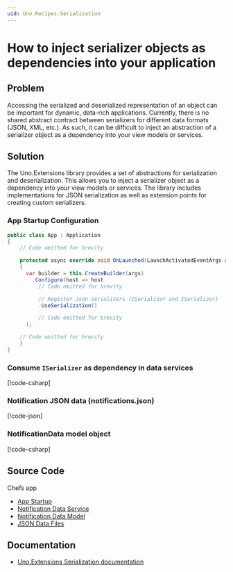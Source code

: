 ```yaml
---
uid: Uno.Recipes.Serialization
---
```


# How to inject serializer objects as dependencies into your application

## Problem

Accessing the serialized and deserialized representation of an object can be important for dynamic, data-rich applications. Currently, there is no shared abstract contract between serializers for different data formats (JSON, XML, etc.). As such, it can be difficult to inject an abstraction of a serializer object as a dependency into your view models or services.

## Solution

The Uno.Extensions library provides a set of abstractions for serialization and deserialization. This allows you to inject a serializer object as a dependency into your view models or services. The library includes implementations for JSON serialization as well as extension points for creating custom serializers.

### App Startup Configuration

```csharp
public class App : Application
{
    // Code omitted for brevity

    protected async override void OnLaunched(LaunchActivatedEventArgs args)
    {
      var builder = this.CreateBuilder(args)
        .Configure(host => host
          // Code omitted for brevity

          // Register Json serializers (ISerializer and ISerializer)
          .UseSerialization()

          // Code omitted for brevity
      );

    // Code omitted for brevity
    }
}
```

### Consume `ISerializer` as dependency in data services

[!code-csharp[](../../Chefs/Services/MockEndpoints/MockNotificationEndpoints.cs#L5-L20)]

### Notification JSON data (notifications.json)

[!code-json[](../../Chefs/Data/AppData/Notifications.json#L2-L13)]

### NotificationData model object

[!code-csharp[](../../Chefs/Data/Entities/NotificationData.cs#L3-L9)]

## Source Code

Chefs app

- [App Startup](https://github.com/unoplatform/uno.chefs/blob/139edc9eab65b322e219efb7572583551c40ad32/Chefs/App.xaml.cs#L94)
- [Notification Data Service](https://github.com/unoplatform/uno.chefs/blob/139edc9eab65b322e219efb7572583551c40ad32/Chefs/Services/MockEndpoints/MockNotificationEndpoints.cs#L5)
- [Notification Data Model](https://github.com/unoplatform/uno.chefs/blob/139edc9eab65b322e219efb7572583551c40ad32/Chefs/Data/Entities/NotificationData.cs)
- [JSON Data Files](https://github.com/unoplatform/uno.chefs/tree/139edc9eab65b322e219efb7572583551c40ad32/Chefs/Data/AppData)

## Documentation

- [Uno.Extensions Serialization documentation](xref:Uno.Extensions.Serialization.Overview)
